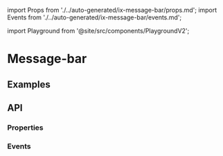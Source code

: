 import Props from './../auto-generated/ix-message-bar/props.md';
import Events from './../auto-generated/ix-message-bar/events.md';

import Playground from '@site/src/components/PlaygroundV2';

# Message-bar

## Examples

<Playground
  name="message-bar" 
  height="14rem"
  examplesByName>
</Playground>

## API

### Properties

<Props />

### Events

<Events />
